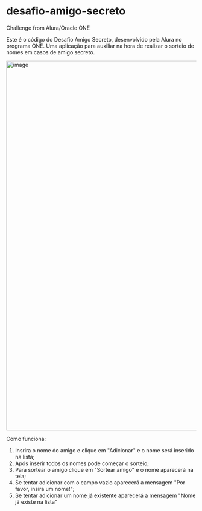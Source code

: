 # desafio-amigo-secreto
Challenge from Alura/Oracle ONE

Este é o código do Desafio Amigo Secreto, desenvolvido pela Alura no programa ONE. Uma aplicação para auxiliar na hora de realizar o sorteio de nomes em casos de amigo secreto. 

<img width="1853" height="980" alt="image" src="https://github.com/user-attachments/assets/4a3efc26-d1f1-4b45-9283-5011361c7ee8" />

Como funciona:
1. Insrira o nome do amigo e clique em "Adicionar" e o nome será inserido na lista;
2. Após inserir todos os nomes pode começar o sorteio;
3. Para sortear o amigo clique em "Sortear amigo" e o nome aparecerá na tela;
4. Se tentar adicionar com o campo vazio aparecerá a mensagem "Por favor, insira um nome!";
5. Se tentar adicionar um nome já existente aparecerá a mensagem "Nome já existe na lista"

